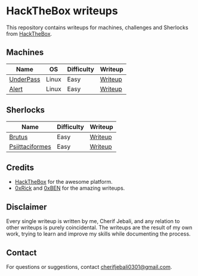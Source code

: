 # HackTheBox writeups

This repository contains writeups for machines, challenges and Sherlocks from [HackTheBox](https://app.hackthebox.com).

## Machines

| Name | OS | Difficulty | Writeup |
|------|----|------------|---------|
| [UnderPass](https://app.hackthebox.com/machines/UnderPass) | Linux | Easy | [Writeup](Machines/UnderPass.md) |
| [Alert](https://app.hackthebox.com/machines/Alert) | Linux | Easy | [Writeup](Machines/Alert/Alert.md) |

## Sherlocks 

| Name | Difficulty | Writeup |
|------|------------|---------|
| [Brutus](https://app.hackthebox.com/sherlocks/Brutus) | Easy | [Writeup](Sherlocks/Brutus/Brutus.md) |
| [Psiittaciformes](https://app.hackthebox.com/sherlocks/Psittaciformes) | Easy | [Writeup](Sherlocks/Psittaciformes/Psittaciformes.md) |

## Credits

- [HackTheBox](https://app.hackthebox.com) for the awesome platform.
- [0xRick](https://0xrick.github.io/) and [0xBEN](https://benheater.com ) for the amazing writeups.



## Disclaimer

Every single writeup is written by me, Cherif Jebali, and any relation to other writeups is purely coincidental. The writeups are the result of my own work, trying to learn and improve my skills while documenting the process.

## Contact 

For questions or suggestions, contact [cherifjebali0301@gmail.com](cherifjebali0301@gmail.com).
